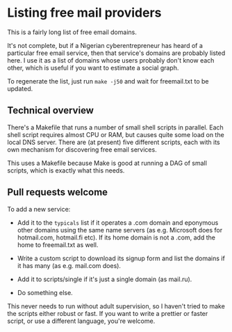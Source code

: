 # Listing free mail providers

This is a fairly long list of free email domains.

It's not complete, but if a Nigerian cyberentrepreneur has heard of a
particular free email service, then that service's domains are probably
listed here. I use it as a list of domains whose users probably don't know
each other, which is useful if you want to estimate a social graph.

To regenerate the list, just run ```make -j50``` and wait for freemail.txt
to be updated.

## Technical overview

There's a Makefile that runs a number of small shell scripts in parallel.
Each shell script requires almost CPU or RAM, but causes quite some load
on the local DNS server. There are (at present) five different scripts,
each with its own mechanism for discovering free email services.

This uses a Makefile because Make is good at running a DAG of small
scripts, which is exactly what this needs.

## Pull requests welcome

To add a new service:

 - Add it to the ```typicals``` list if it operates a .com domain and
   eponymous other domains using the same name servers (as e.g. Microsoft
   does for hotmail.com, hotmail.fi etc). If its home domain is not a
  .com, add the home to freemail.txt as well.

 - Write a custom script to download its signup form and list the
   domains if it has many (as e.g. mail.com does).

 - Add it to scripts/single if it's just a single domain (as mail.ru).

 - Do something else.

This never needs to run without adult supervision, so I haven't tried to
make the scripts either robust or fast. If you want to write a prettier or
faster script, or use a different language, you're welcome.
